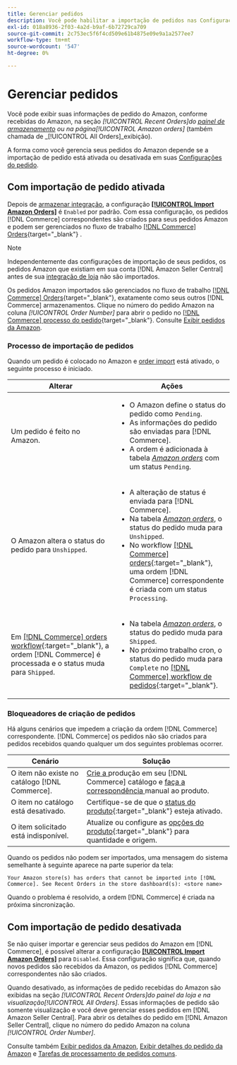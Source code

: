 ```yaml
---
title: Gerenciar pedidos
description: Você pode habilitar a importação de pedidos nas Configurações do pedido para gerenciar mais facilmente seus pedidos do Amazon com o Administrador do Commerce.
exl-id: 018a8936-2f03-4a2d-b9af-6b72729ca709
source-git-commit: 2c753ec5f6f4cd509e61b4875e09e9a1a2577ee7
workflow-type: tm+mt
source-wordcount: '547'
ht-degree: 0%

---
```


# Gerenciar pedidos

Você pode exibir suas informações de pedido do Amazon, conforme recebidas do Amazon, na seção _[!UICONTROL Recent Orders]_do [painel de armazenamento](./amazon-store-dashboard.md) ou na página_[!UICONTROL Amazon orders]_ (também chamada de _[!UICONTROL All Orders]_exibição).

A forma como você gerencia seus pedidos do Amazon depende se a importação de pedido está ativada ou desativada em suas [Configurações do pedido](./order-settings.md#configure-order-settings).

## Com importação de pedido ativada

Depois de [armazenar integração](./store-integration.md), a configuração [**[!UICONTROL Import Amazon Orders]**](./order-settings.md#configure-order-settings) é `Enabled` por padrão. Com essa configuração, os pedidos [!DNL Commerce] correspondentes são criados para seus pedidos Amazon e podem ser gerenciados no fluxo de trabalho [[!DNL Commerce] Orders](https://docs.magento.com/user-guide/sales/orders.html){target=&quot;_blank&quot;} .

>[!NOTE]
>
>Independentemente das configurações de importação de seus pedidos, os pedidos Amazon que existiam em sua conta [!DNL Amazon Seller Central] antes de sua [integração de loja](./store-integration.md) não são importados.

Os pedidos Amazon importados são gerenciados no fluxo de trabalho [[!DNL Commerce] Orders](https://docs.magento.com/user-guide/sales/orders.html){target=&quot;_blank&quot;}, exatamente como seus outros [!DNL Commerce] armazenamentos. Clique no número do pedido Amazon na coluna *[!UICONTROL Order Number]* para abrir o pedido no [[!DNL Commerce] processo do pedido](https://docs.magento.com/user-guide/sales/order-processing.html#order-view-descriptions){target=&quot;_blank&quot;}. Consulte [Exibir pedidos da Amazon](./amazon-orders-all.md).

### Processo de importação de pedidos

Quando um pedido é colocado no Amazon e [order import](./order-settings.md) está ativado, o seguinte processo é iniciado.

| Alterar | Ações |
|---|---|
| Um pedido é feito no Amazon. | <ul><li>O Amazon define o status do pedido como `Pending`.</li><li>As informações do pedido são enviadas para [!DNL Commerce].</li><li>A ordem é adicionada à tabela [_Amazon orders_](./amazon-orders-all.md) com um status `Pending`.</li></ul> |
| O Amazon altera o status do pedido para `Unshipped`. | <ul><li>A alteração de status é enviada para [!DNL Commerce].</li><li>Na tabela [_Amazon orders_](./amazon-orders-all.md), o status do pedido muda para `Unshipped`.</li><li>No workflow [[!DNL Commerce] orders](https://docs.magento.com/user-guide/sales/orders.html){:target=&quot;_blank&quot;}, uma ordem [!DNL Commerce] correspondente é criada com um status `Processing`.</li></ul> |
| Em [[!DNL Commerce] orders workflow](https://docs.magento.com/user-guide/sales/orders.html){:target=&quot;_blank&quot;}, a ordem [!DNL Commerce] é processada e o status muda para `Shipped`. | <ul><li>Na tabela [_Amazon orders_](./amazon-orders-all.md), o status do pedido muda para `Shipped`.</li><li>No próximo trabalho cron, o status do pedido muda para `Complete` no [[!DNL Commerce] workflow de pedidos](https://docs.magento.com/user-guide/sales/orders.html){:target=&quot;_blank&quot;}.</li></ul> |

### Bloqueadores de criação de pedidos

Há alguns cenários que impedem a criação da ordem [!DNL Commerce] correspondente. [!DNL Commerce] os pedidos não são criados para pedidos recebidos quando qualquer um dos seguintes problemas ocorrer.

| Cenário | Solução |
|---|---|
| O item não existe no catálogo [!DNL Commerce]. | [Crie a ](./creating-assigning-catalog-products.md) produção em seu  [!DNL Commerce] catálogo e  [faça a correspondência ](./creating-assigning-catalog-products.md) manual ao produto. |
| O item no catálogo está desativado. | Certifique-se de que o [status do produto](https://docs.magento.com/user-guide/catalog/inventory-product-stock-options.html){:target=&quot;_blank&quot;} esteja ativado. |
| O item solicitado está indisponível. | Atualize ou configure as [opções do produto](https://docs.magento.com/user-guide/catalog/inventory-product-stock-options.html){:target=&quot;_blank&quot;} para quantidade e origem. |

Quando os pedidos não podem ser importados, uma mensagem do sistema semelhante à seguinte aparece na parte superior da tela:

`Your Amazon store(s) has orders that cannot be imported into [!DNL Commerce]. See Recent Orders in the store dashboard(s): <store name>`

Quando o problema é resolvido, a ordem [!DNL Commerce] é criada na próxima sincronização.

## Com importação de pedido desativada

Se não quiser importar e gerenciar seus pedidos do Amazon em [!DNL Commerce], é possível alterar a configuração [**[!UICONTROL Import Amazon Orders]**](./order-settings.md#configure-order-settings) para `Disabled`. Essa configuração significa que, quando novos pedidos são recebidos da Amazon, os pedidos [!DNL Commerce] correspondentes não são criados.

Quando desativado, as informações de pedido recebidas do Amazon são exibidas na seção _[!UICONTROL Recent Orders]_do painel da loja e na visualização_[!UICONTROL All Orders]_. Essas informações de pedido são somente visualização e você deve gerenciar esses pedidos em [!DNL Amazon Seller Central]. Para abrir os detalhes do pedido em [!DNL Amazon Seller Central], clique no número do pedido Amazon na coluna _[!UICONTROL Order Number]_.

Consulte também [Exibir pedidos da Amazon](./amazon-orders-all.md), [Exibir detalhes do pedido da Amazon](./amazon-order-details.md) e [Tarefas de processamento de pedidos comuns](./common-order-processing.md).
